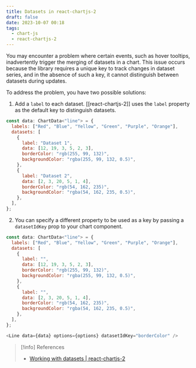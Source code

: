 ```yaml
---
title: Datasets in react-chartjs-2
draft: false
date: 2023-10-07 00:18
tags:
  - chart-js
  - react-chartjs-2
---
```


You may encounter a problem where certain events, such as hover tooltips, inadvertently trigger the merging of datasets in a chart. This issue occurs because the library requires a unique key to track changes in dataset series, and in the absence of such a key, it cannot distinguish between datasets during updates.

To address the problem, you have two possible solutions:
1. Add a `label` to each dataset. [[react-chartjs-2]] uses the `label` property as the default key to distinguish datasets.

```js title="Add label" {5,11}
const data: ChartData<"line"> = {
  labels: ["Red", "Blue", "Yellow", "Green", "Purple", "Orange"],
  datasets: [
    {
      label: "Dataset 1",
      data: [12, 19, 3, 5, 2, 3],
      borderColor: "rgb(255, 99, 132)",
      backgroundColor: "rgba(255, 99, 132, 0.5)",
    },
    {
      label: "Dataset 2",
      data: [2, 3, 20, 5, 1, 4],
      borderColor: "rgb(54, 162, 235)",
      backgroundColor: "rgba(54, 162, 235, 0.5)",
    },
  ],
};
```

2.  You can specify a different property to be used as a key by passing a `datasetIdKey` prop to your chart component.

```js title="Add datasetIdKey" {19}
const data: ChartData<"line"> = {
  labels: ["Red", "Blue", "Yellow", "Green", "Purple", "Orange"],
  datasets: [
    {
      label: "",
      data: [12, 19, 3, 5, 2, 3],
      borderColor: "rgb(255, 99, 132)",
      backgroundColor: "rgba(255, 99, 132, 0.5)",
    },
    {
      label: "",
      data: [2, 3, 20, 5, 1, 4],
      borderColor: "rgb(54, 162, 235)",
      backgroundColor: "rgba(54, 162, 235, 0.5)",
    },
  ],
};

<Line data={data} options={options} datasetIdKey="borderColor" />
```

> [!info] References
> - [Working with datasets | react-chartjs-2](https://react-chartjs-2.js.org/docs/working-with-datasets)
